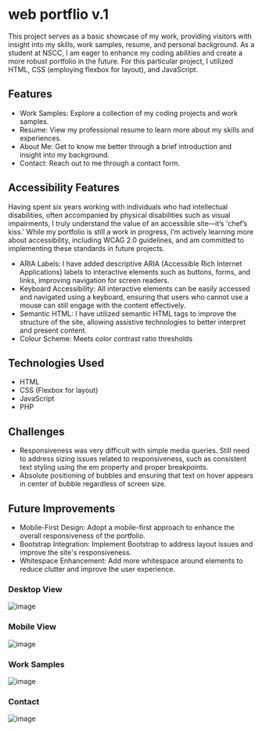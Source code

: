 # web portflio v.1
This project serves as a basic showcase of my work, providing visitors with insight into my skills, work samples, resume, and personal background. As a student at NSCC, I am eager to enhance my coding abilities and create a more robust portfolio in the future. For this particular project, I utilized HTML, CSS (employing flexbox for layout), and JavaScript.

## Features 
- Work Samples: Explore a collection of my coding projects and work samples.
- Resume: View my professional resume to learn more about my skills and experiences.
- About Me: Get to know me better through a brief introduction and insight into my background.
- Contact: Reach out to me through a contact form.

## Accessibility Features
Having spent six years working with individuals who had intellectual disabilities, often accompanied by physical disabilities such as visual impairments, I truly understand the value of an accessible site—it’s 'chef’s kiss.' While my portfolio is still a work in progress, I’m actively learning more about accessibility, including WCAG 2.0 guidelines, and am committed to implementing these standards in future projects.
- ARIA Labels: I have added descriptive ARIA (Accessible Rich Internet Applications) labels to interactive elements such as buttons, forms, and links, improving navigation for screen readers.
- Keyboard Accessibility: All interactive elements can be easily accessed and navigated using a keyboard, ensuring that users who cannot use a mouse can still engage with the content effectively.
- Semantic HTML: I have utilized semantic HTML tags to improve the structure of the site, allowing assistive technologies to better interpret and present content.
- Colour Scheme: Meets color contrast ratio thresholds

## Technologies Used
- HTML
- CSS (Flexbox for layout)
- JavaScript
- PHP

## Challenges 
- Responsiveness was very difficult with simple media queries. Still need to address sizing issues related to responsiveness, such as consistent text styling using the em property and proper breakpoints.
- Absolute positioning of bubbles and ensuring that text on hover appears in center of bubble regardless of screen size.

## Future Improvements 
- Mobile-First Design: Adopt a mobile-first approach to enhance the overall responsiveness of the portfolio.
- Bootstrap Integration: Implement Bootstrap to address layout issues and improve the site's responsiveness.
- Whitespace Enhancement: Add more whitespace around elements to reduce clutter and improve the user experience.

### Desktop View 
![image](https://github.com/tillyjay/Web-Portfolio-v.1/assets/97525044/994cb2bc-5d8c-4cbc-8c80-7dfbace05df3)


### Mobile View 
![image](https://github.com/tillyjay/Web-Portfolio-v.1/assets/97525044/cee3309d-a5e0-4837-bd46-1092ae88390b)


### Work Samples 
![image](https://github.com/tillyjay/Web-Portfolio-v.1/assets/97525044/3a191f38-941c-4fba-877a-1e12aa7b7275)

### Contact 
![image](https://github.com/tillyjay/Web-Portfolio-v.1/assets/97525044/cec1fa67-9321-4cd6-bb31-4e5740298538)


